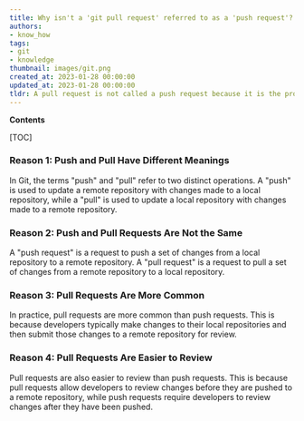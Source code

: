 ```yaml
---
title: Why isn't a 'git pull request' referred to as a 'push request'?
authors:
- know_how
tags:
- git
- knowledge
thumbnail: images/git.png
created_at: 2023-01-28 00:00:00
updated_at: 2023-01-28 00:00:00
tldr: A pull request is not called a push request because it is the process of requesting changes from a remote repository, rather than pushing changes to it.
---
```


**Contents**

[TOC]

### Reason 1: Push and Pull Have Different Meanings

In Git, the terms "push" and "pull" refer to two distinct operations. A "push" is used to update a remote repository with changes made to a local repository, while a "pull" is used to update a local repository with changes made to a remote repository.

### Reason 2: Push and Pull Requests Are Not the Same

A "push request" is a request to push a set of changes from a local repository to a remote repository. A "pull request" is a request to pull a set of changes from a remote repository to a local repository.

### Reason 3: Pull Requests Are More Common

In practice, pull requests are more common than push requests. This is because developers typically make changes to their local repositories and then submit those changes to a remote repository for review.

### Reason 4: Pull Requests Are Easier to Review

Pull requests are also easier to review than push requests. This is because pull requests allow developers to review changes before they are pushed to a remote repository, while push requests require developers to review changes after they have been pushed.
